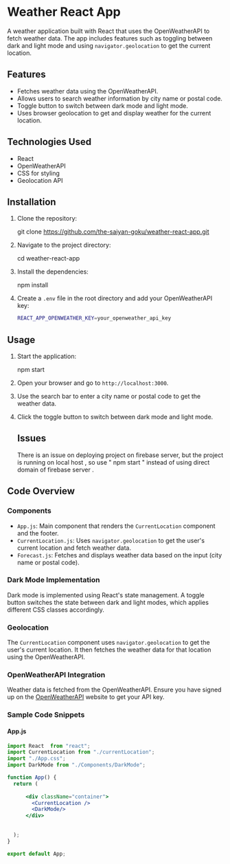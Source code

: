 # Weather React App

A weather application built with React that uses the OpenWeatherAPI to fetch weather data. The app includes features such as toggling between dark and light mode and using `navigator.geolocation` to get the current location.

## Features

- Fetches weather data using the OpenWeatherAPI.
- Allows users to search weather information by city name or postal code.
- Toggle button to switch between dark mode and light mode.
- Uses browser geolocation to get and display weather for the current location.

## Technologies Used

- React
- OpenWeatherAPI
- CSS for styling
- Geolocation API

## Installation

1. Clone the repository:
   
    git clone https://github.com/the-saiyan-goku/weather-react-app.git
   

2. Navigate to the project directory:
    
    cd weather-react-app
   

3. Install the dependencies:
   
    npm install
    

4. Create a `.env` file in the root directory and add your OpenWeatherAPI key:
    ```sh
    REACT_APP_OPENWEATHER_KEY=your_openweather_api_key
    ```

## Usage

1. Start the application:
   
    npm start
   

3. Open your browser and go to `http://localhost:3000`.

4. Use the search bar to enter a city name or postal code to get the weather data.

5. Click the toggle button to switch between dark mode and light mode.
   ## Issues
    There is an issue on deploying project on firebase server, but the project is running on local host , so use
    " npm start " instead of using direct domain of firebase server .

## Code Overview

### Components

- `App.js`: Main component that renders the `CurrentLocation` component and the footer.
- `CurrentLocation.js`: Uses `navigator.geolocation` to get the user's current location and fetch weather data.
- `Forecast.js`: Fetches and displays weather data based on the input (city name or postal code).

### Dark Mode Implementation

Dark mode is implemented using React's state management. A toggle button switches the state between dark and light modes, which applies different CSS classes accordingly.

### Geolocation

The `CurrentLocation` component uses `navigator.geolocation` to get the user's current location. It then fetches the weather data for that location using the OpenWeatherAPI.

### OpenWeatherAPI Integration

Weather data is fetched from the OpenWeatherAPI. Ensure you have signed up on the [OpenWeatherAPI](https://openweathermap.org/api) website to get your API key.

### Sample Code Snippets

#### App.js

```jsx
import React  from "react";
import CurrentLocation from "./currentLocation";
import "./App.css";
import DarkMode from "./Components/DarkMode";

function App() {
  return (
    
      <div className="container">
        <CurrentLocation />
        <DarkMode/>
      </div>
     
    
  );
}

export default App;
